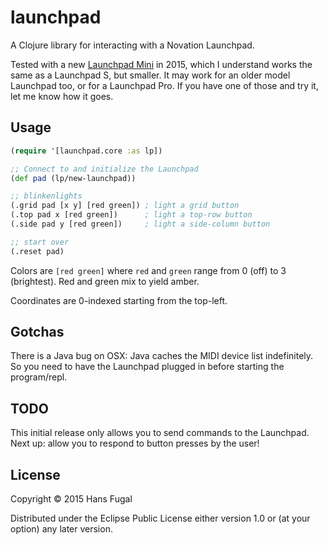 # launchpad

A Clojure library for interacting with a Novation Launchpad.

Tested with a new
[Launchpad Mini](http://global.novationmusic.com/launch/launchpad-mini) in
2015, which I understand works the same as a Launchpad S, but smaller. It may
work for an older model Launchpad too, or for a Launchpad Pro. If you have one
of those and try it, let me know how it goes.

## Usage

```clojure
(require '[launchpad.core :as lp])

;; Connect to and initialize the Launchpad
(def pad (lp/new-launchpad))

;; blinkenlights
(.grid pad [x y] [red green]) ; light a grid button
(.top pad x [red green])      ; light a top-row button
(.side pad y [red green])     ; light a side-column button

;; start over
(.reset pad)
```

Colors are `[red green]` where `red` and `green` range from
0 (off) to 3 (brightest). Red and green mix to yield amber.

Coordinates are 0-indexed starting from the top-left.

## Gotchas
There is a Java bug on OSX: Java caches the MIDI device list indefinitely. So
you need to have the Launchpad plugged in before starting the program/repl.

## TODO
This initial release only allows you to send commands to the Launchpad.
Next up: allow you to respond to button presses by the user!

## License

Copyright © 2015 Hans Fugal

Distributed under the Eclipse Public License either version 1.0 or (at
your option) any later version.
